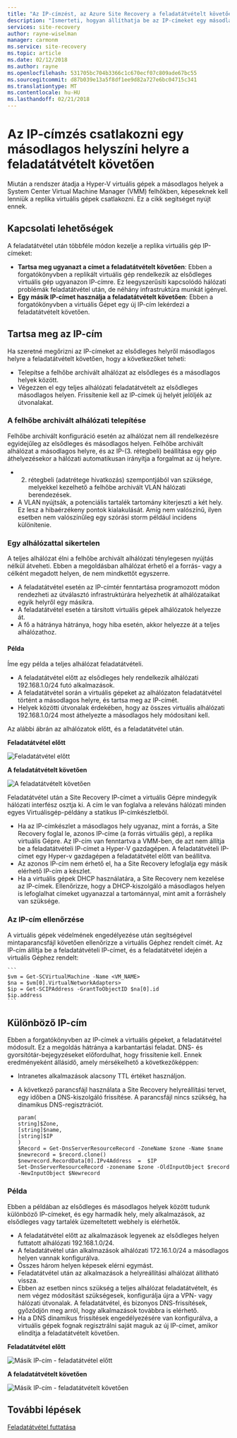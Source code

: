 ```yaml
---
title: "Az IP-címzést, az Azure Site Recovery a feladatátvételt követően csatlakozni egy másodlagos helyszíni helyre |} Microsoft Docs"
description: "Ismerteti, hogyan állíthatja be az IP-címeket egy másodlagos helyszíni helyre a virtuális gépek csatlakoztatása az Azure Site Recovery a feladatátvételt követően."
services: site-recovery
author: rayne-wiselman
manager: carmonm
ms.service: site-recovery
ms.topic: article
ms.date: 02/12/2018
ms.author: rayne
ms.openlocfilehash: 531705bc704b3366c1c670ecf07c809ade67bc55
ms.sourcegitcommit: d87b039e13a5f8df1ee9d82a727e6bc04715c341
ms.translationtype: MT
ms.contentlocale: hu-HU
ms.lasthandoff: 02/21/2018
---
```

# <a name="set-up-ip-addressing-to-connect-to-a-secondary-on-premises-site-after-failover"></a>Az IP-címzés csatlakozni egy másodlagos helyszíni helyre a feladatátvételt követően

Miután a rendszer átadja a Hyper-V virtuális gépek a másodlagos helyek a System Center Virtual Machine Manager (VMM) felhőkben, képeseknek kell lenniük a replika virtuális gépek csatlakozni. Ez a cikk segítséget nyújt ennek. 

## <a name="connection-options"></a>Kapcsolati lehetőségek

A feladatátvétel után többféle módon kezelje a replika virtuális gép IP-címeket: 

- **Tartsa meg ugyanazt a címet a feladatátvételt követően**: Ebben a forgatókönyvben a replikált virtuális gép rendelkezik az elsődleges virtuális gép ugyanazon IP-címre. Ez leegyszerűsíti kapcsolódó hálózati problémák feladatátvétel után, de néhány infrastruktúra munkát igényel.
- **Egy másik IP-címet használja a feladatátvételt követően**: Ebben a forgatókönyvben a virtuális Gépet egy új IP-cím lekérdezi a feladatátvételt követően. 
 

## <a name="retain-the-ip-address"></a>Tartsa meg az IP-cím

Ha szeretné megőrizni az IP-címeket az elsődleges helyről másodlagos helyre a feladatátvételt követően, hogy a következőket teheti:

- Telepítse a felhőbe archivált alhálózat az elsődleges és a másodlagos helyek között.
- Végezzen el egy teljes alhálózati feladatátvételt az elsődleges másodlagos helyen. Frissítenie kell az IP-címek új helyét jelöljék az útvonalakat.


### <a name="deploy-a-stretched-subnet"></a>A felhőbe archivált alhálózati telepítése

Felhőbe archivált konfiguráció esetén az alhálózat nem áll rendelkezésre egyidejűleg az elsődleges és másodlagos helyen. Felhőbe archivált alhálózat a másodlagos helyre, és az IP-(3. rétegbeli) beállítása egy gép áthelyezésekor a hálózati automatikusan irányítja a forgalmat az új helyre. 

- 2. rétegbeli (adatrétege hivatkozás) szempontjából van szüksége, melyekkel kezelhető a felhőbe archivált VLAN hálózati berendezések.
- A VLAN nyújtsák, a potenciális tartalék tartomány kiterjeszti a két hely. Ez lesz a hibaérzékeny pontok kialakulását. Amíg nem valószínű, ilyen esetben nem valószínűleg egy szórási storm például incidens különítenie. 


### <a name="fail-over-a-subnet"></a>Egy alhálózattal sikertelen

A teljes alhálózat élni a felhőbe archivált alhálózati ténylegesen nyújtás nélkül átveheti. Ebben a megoldásban alhálózat érhető el a forrás- vagy a célként megadott helyen, de nem mindkettőt egyszerre.

- A feladatátvétel esetén az IP-címtér fenntartása programozott módon rendezheti az útválasztó infrastruktúrára helyezhetik át alhálózataikat egyik helyről egy másikra.
- A feladatátvétel esetén a társított virtuális gépek alhálózatok helyezze át.
- A fő a hátránya hátránya, hogy hiba esetén, akkor helyezze át a teljes alhálózathoz.

#### <a name="example"></a>Példa

Íme egy példa a teljes alhálózat feladatátvételi. 

- A feladatátvétel előtt az elsődleges hely rendelkezik alhálózati 192.168.1.0/24 futó alkalmazások.
- A feladatátvétel során a virtuális gépeket az alhálózaton feladatátvétel történt a másodlagos helyre, és tartsa meg az IP-címét. 
- Helyek közötti útvonalak érdekében, hogy az összes virtuális alhálózati 192.168.1.0/24 most áthelyezte a másodlagos hely módosítani kell.

Az alábbi ábrán az alhálózatok előtt, és a feladatátvétel után.


**Feladatátvétel előtt**

![Feladatátvétel előtt](./media/hyper-v-vmm-networking/network-design2.png)

**A feladatátvételt követően**

![A feladatátvételt követően](./media/hyper-v-vmm-networking/network-design3.png)

Feladatátvétel után a Site Recovery IP-címet a virtuális Gépre mindegyik hálózati interfész osztja ki. A cím le van foglalva a releváns hálózati minden egyes Virtuálisgép-példány a statikus IP-címkészletből.

- Ha az IP-címkészlet a másodlagos hely ugyanaz, mint a forrás, a Site Recovery foglal le, azonos IP-címe (a forrás virtuális gép), a replika virtuális Gépre. Az IP-cím van fenntartva a VMM-ben, de azt nem állítja be a feladatátvételi IP-címet a Hyper-V gazdagépen. A feladatátvételi IP-címet egy Hyper-v gazdagépen a feladatátvétel előtt van beállítva.
- Az azonos IP-cím nem érhető el, ha a Site Recovery lefoglalja egy másik elérhető IP-cím a készlet.
- Ha a virtuális gépek DHCP használatára, a Site Recovery nem kezelése az IP-címek. Ellenőrizze, hogy a DHCP-kiszolgáló a másodlagos helyen is lefoglalhat címeket ugyanazzal a tartománnyal, mint amit a forráshely van szüksége.

### <a name="validate-the-ip-address"></a>Az IP-cím ellenőrzése

A virtuális gépek védelmének engedélyezése után segítségével mintaparancsfájl követően ellenőrizze a virtuális Géphez rendelt címét. Az IP-cím állítja be a feladatátvételi IP-címet, és a feladatátvétel idején a virtuális Géphez rendelt:

    ```
    $vm = Get-SCVirtualMachine -Name <VM_NAME>
    $na = $vm[0].VirtualNetworkAdapters>
    $ip = Get-SCIPAddress -GrantToObjectID $na[0].id
    $ip.address 
    ```

## <a name="use-a-different-ip-address"></a>Különböző IP-cím

Ebben a forgatókönyvben az IP-címek a virtuális gépeket, a feladatátvétel módosult. Ez a megoldás hátránya a karbantartási feladat.  DNS- és gyorsítótár-bejegyzéseket előfordulhat, hogy frissítenie kell. Ennek eredményeként állásidő, amely mérsékelhető a következőképpen:

- Intranetes alkalmazások alacsony TTL értéket használjon.
- A következő parancsfájl használata a Site Recovery helyreállítási tervet, egy időben a DNS-kiszolgáló frissítése. A parancsfájl nincs szükség, ha dinamikus DNS-regisztrációt.

    ```
    param(
    string]$Zone,
    [string]$name,
    [string]$IP
    )
    $Record = Get-DnsServerResourceRecord -ZoneName $zone -Name $name
    $newrecord = $record.clone()
    $newrecord.RecordData[0].IPv4Address  =  $IP
    Set-DnsServerResourceRecord -zonename $zone -OldInputObject $record -NewInputObject $Newrecord
    ```
    
### <a name="example"></a>Példa 

Ebben a példában az elsődleges és másodlagos helyek között tudunk különböző IP-címeket, és egy harmadik hely, mely alkalmazások, az elsődleges vagy tartalék üzemeltetett webhely is elérhetők.

- A feladatátvétel előtt az alkalmazások legyenek az elsődleges helyen futtatott alhálózati 192.168.1.0/24.
- A feladatátvétel után alkalmazások alhálózati 172.16.1.0/24 a másodlagos helyen vannak konfigurálva.
- Összes három helyen képesek elérni egymást.
- Feladatátvétel után az alkalmazások a helyreállítási alhálózat állítható vissza.
- Ebben az esetben nincs szükség a teljes alhálózat feladatátvételt, és nem végez módosítást szükségesek, konfigurálja újra a VPN- vagy hálózati útvonalak. A feladatátvétel, és bizonyos DNS-frissítések, győződjön meg arról, hogy alkalmazások továbbra is elérhető.
- Ha a DNS dinamikus frissítések engedélyezésére van konfigurálva, a virtuális gépek fognak regisztrálni saját maguk az új IP-címet, amikor elindítja a feladatátvételt követően.

**Feladatátvétel előtt**

![Másik IP-cím - feladatátvétel előtt](./media/hyper-v-vmm-networking/network-design10.png)

**A feladatátvételt követően**

![Másik IP-cím - feladatátvételt követően](./media/hyper-v-vmm-networking/network-design11.png)


## <a name="next-steps"></a>További lépések

[Feladatátvétel futtatása](hyper-v-vmm-failover-failback.md)

